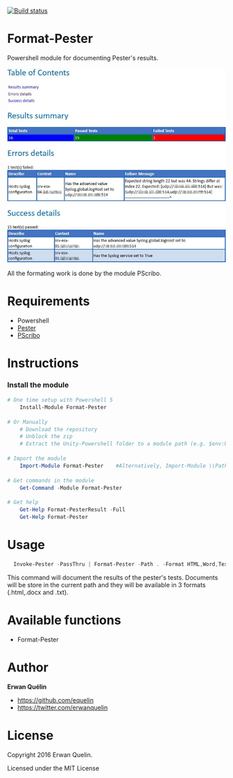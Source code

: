 [![Build status](https://ci.appveyor.com/api/projects/status/36q06wp2c4vwfu7w/branch/master?svg=true)](https://ci.appveyor.com/project/equelin/format-pester/branch/master)

# Format-Pester
Powershell module for documenting Pester's results.

![](./img/Format-Pester.jpg)

All the formating work is done by the module PScribo.

# Requirements

- Powershell
- [Pester](https://github.com/pester/Pester) 
- [PScribo](https://github.com/iainbrighton/PScribo)

# Instructions
### Install the module
```powershell
# One time setup with Powershell 5
    Install-Module Format-Pester

# Or Manually
    # Download the repository
    # Unblock the zip
    # Extract the Unity-Powershell folder to a module path (e.g. $env:USERPROFILE\Documents\WindowsPowerShell\Modules\)
        
# Import the module
    Import-Module Format-Pester    #Alternatively, Import-Module \\Path\To\Format-Pester

# Get commands in the module
    Get-Command -Module Format-Pester

# Get help
    Get-Help Format-PesterResult -Full
    Get-Help Format-Pester
```

# Usage

```PowerShell
  Invoke-Pester -PassThru | Format-Pester -Path . -Format HTML,Word,Text
```

This command will document the results of the pester's tests. Documents will be store in the current path and they will be available in 3 formats (.html,.docx and .txt).

# Available functions

- Format-Pester

# Author

**Erwan Quélin**
- <https://github.com/equelin>
- <https://twitter.com/erwanquelin>

# License

Copyright 2016 Erwan Quelin.

Licensed under the MIT License